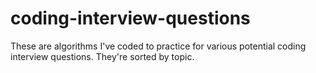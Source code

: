 # coding-interview-questions
These are algorithms I've coded to practice for various potential coding interview questions.  They're sorted by topic. 

